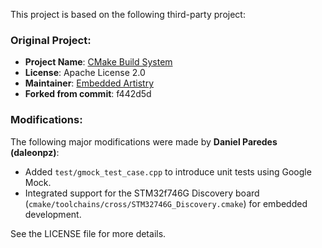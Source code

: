 This project is based on the following third-party project:

### Original Project:
- **Project Name**: [CMake Build System](https://github.com/embeddedartistry/cmake-buildsystem)
- **License**: Apache License 2.0
- **Maintainer**: [Embedded Artistry](https://embeddedartistry.com/)
- **Forked from commit**: f442d5d

### Modifications:
The following major modifications were made by **Daniel Paredes (daleonpz)**:
- Added `test/gmock_test_case.cpp` to introduce unit tests using Google Mock.
- Integrated support for the STM32f746G Discovery board (`cmake/toolchains/cross/STM32746G_Discovery.cmake`) for embedded development.

See the LICENSE file for more details.
